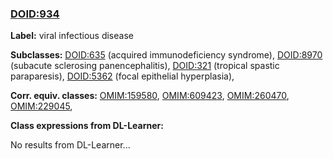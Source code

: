 
### [DOID:934](http://purl.obolibrary.org/obo/DOID_934)
**Label:** viral infectious disease

**Subclasses:** [DOID:635](http://purl.obolibrary.org/obo/DOID_635) (acquired immunodeficiency syndrome), [DOID:8970](http://purl.obolibrary.org/obo/DOID_8970) (subacute sclerosing panencephalitis), [DOID:321](http://purl.obolibrary.org/obo/DOID_321) (tropical spastic paraparesis), [DOID:5362](http://purl.obolibrary.org/obo/DOID_5362) (focal epithelial hyperplasia), 

**Corr. equiv. classes:** [OMIM:159580](http://purl.obolibrary.org/obo/OMIM_159580), [OMIM:609423](http://purl.obolibrary.org/obo/OMIM_609423), [OMIM:260470](http://purl.obolibrary.org/obo/OMIM_260470), [OMIM:229045](http://purl.obolibrary.org/obo/OMIM_229045), 

**Class expressions from DL-Learner:**

No results from DL-Learner...



